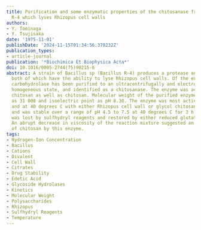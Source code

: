 ```yaml
---
title: Purification and some enzymatic properties of the chitosanase from Bacillus
  R-4 which lyses Rhizopus cell walls
authors:
- Y. Tominaga
- Y. Tsujisaka
date: '1975-11-01'
publishDate: '2024-11-15T01:34:56.370232Z'
publication_types:
- article-journal
publication: '*Biochimica Et Biophysica Acta*'
doi: 10.1016/0005-2744(75)90215-6
abstract: A strain of Bacillus sp (Bacillus R-4) produces a protease and a carbohydrolase
  both of which have the ability to lyse Rhizopus cell walls. Of the enzymes, the
  carbohydrolase has been purified to an ultracentrifugally and electrophoretically
  homogeneous state, and identified as a chitosanase. The enzyme was active on glycol
  chitosan as well as chitosan. Molecular weight of the purified enzyme was estimated
  as 31 000 and isoelectric point as pH 8.30. The enzyme was most active at pH 5.6
  and at 40 degrees C with either Rhizopus cell wall or glycol chitosan as substrate,
  and was stable over a range of pH 4.5 to 7.5 at 40 degrees C for 3 h. The activity
  was lost by sulfhydryl reagents and restored by either reduced glutathione of L-cysteine.
  An abrupt decrease in viscosity of the reaction mixture suggested an endowise cleavage
  of chitosan by this enzyme.
tags:
- Hydrogen-Ion Concentration
- Bacillus
- Cations
- Divalent
- Cell Wall
- Citrates
- Drug Stability
- Edetic Acid
- Glycoside Hydrolases
- Kinetics
- Molecular Weight
- Polysaccharides
- Rhizopus
- Sulfhydryl Reagents
- Temperature
---
```

